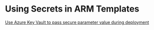 # Using Secrets in ARM Templates

[Use Azure Key Vault to pass secure parameter value during deployment](https://docs.microsoft.com/en-us/azure/azure-resource-manager/templates/key-vault-parameter?tabs=azure-cli)
